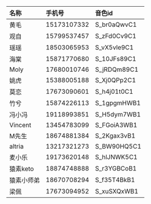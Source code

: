 

| 名称 | 手机号 | 音色id |
| :--- | :--- | :--- |
| 黄毛 | 15173107332 | S_br0aQwvC1 |
| 观自 | 15799537457 | S_zFd0Cv9C1 |
| 瑶瑶 | 18503065953 | S_vX5vle9C1 |
| 海棠 | 15871770680 | S_10JFs89C1 |
| Moly | 17680010746 | S_jRDQm89C1 |
| 姚虎 | 15388005188 | S_Xj0QPp2C1 |
| 莫恋 | 17673090601 | S_h4j01t0C1 |
| 竹兮 | 15874226113 | S_1gpgmHWB1 |
| 冯小冯 | 19118993851 | S_H5dym7WB1 |
| Vincent | 13454783099 | S_FGoiA3WB1 |
| M先生 | 18674881384 | S_2Kgax3vB1 |
| altria | 13217321273 | S_BW90HQ5C1 |
| 麦小乐 | 19173620148| S_hlJNWK5C1 |
| 猿素keto | 18874748888 | S_r3YGBCoB1 |
| 猿素小师弟 | 18670708294 | S_f35T4BkB1 |
| 梁佩 | 17673094952 | S_xuSXQxWB1 |

